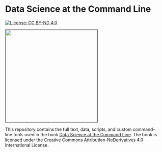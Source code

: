 Data Science at the Command Line
================================

[![License: CC BY-ND 4.0](https://img.shields.io/badge/License-CC%20BY--ND%204.0-lightgrey.svg)](https://creativecommons.org/licenses/by-nd/4.0/)

<img src="https://www.datascienceatthecommandline.com/img/cover-1e.jpg" width="300px" style="border: 1px solid black;" />

This repository contains the full text, data, scripts, and custom command-line tools used in the book [Data Science at the Command Line](http://datascienceatthecommandline.com). The book is licensed under the Creative Commons Attribution-NoDerivatives 4.0 International License.
